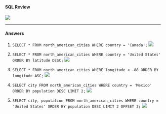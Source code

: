 #### SQL Review

![](images/sqlReview_1.png)

---

#### Answers

1. `SELECT * FROM north_american_cities WHERE country = 'Canada';`
   ![](images/sqlReview_2.png)

2. `SELECT * FROM north_american_cities WHERE country = 'United States' ORDER BY latitude DESC;`
   ![](images/sqlReview_3.png)

3. `SELECT * FROM north_american_cities WHERE longitude < -88 ORDER BY longitude ASC;`
   ![](images/sqlReview_4.png)

4. `SELECT city FROM north_american_cities WHERE country = 'Mexico' ORDER BY population DESC LIMIT 2;`
   ![](images/sqlReview_5.png)

5. `SELECT city, population FROM north_american_cities WHERE country = 'United States' ORDER BY population DESC LIMIT 2 OFFSET 2;`
   ![](images/sqlReview_6.png)
